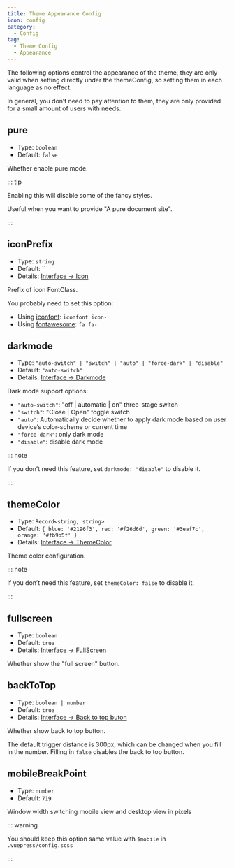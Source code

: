 ```yaml
---
title: Theme Appearance Config
icon: config
category:
  - Config
tag:
  - Theme Config
  - Appearance
---
```


The following options control the appearance of the theme, they are only valid when setting directly under the themeConfig, so setting them in each language as no effect.

In general, you don’t need to pay attention to them, they are only provided for a small amount of users with needs.

## pure <Badge text="Root only" type="warning" />

- Type: `boolean`
- Default: `false`

Whether enable pure mode.

::: tip

Enabling this will disable some of the fancy styles.

Useful when you want to provide "A pure document site".

:::

## iconPrefix <Badge text="Root only" type="warning" />

- Type: `string`
- Default: ``
- Details: [Interface → Icon](../../guide/interface/icon.md)

Prefix of icon FontClass.

You probably need to set this option:

- Using [iconfont](../../guide/interface/icon.md#iconfont): `iconfont icon-`
- Using [fontawesome](../../guide/interface/icon.md#fontawesome): `fa fa-`

## darkmode <Badge text="Enabled by default" /> <Badge text="Root only" type="warning" />

- Type: `"auto-switch" | "switch" | "auto" | "force-dark" | "disable"`
- Default: `"auto-switch"`
- Details: [Interface → Darkmode](../../guide/interface/darkmode.md)

Dark mode support options:

- `"auto-switch"`: "off | automatic | on" three-stage switch
- `"switch"`: "Close | Open" toggle switch
- `"auto"`: Automatically decide whether to apply dark mode based on user device’s color-scheme or current time
- `"force-dark"`: only dark mode
- `"disable"`: disable dark mode

::: note

If you don’t need this feature, set `darkmode: "disable"` to disable it.

:::

## themeColor <Badge text="Enabled by default" /> <Badge text="Root only" type="warning" />

- Type: `Record<string, string>`
- Default: `{ blue: '#2196f3', red: '#f26d6d', green: '#3eaf7c', orange: '#fb9b5f' }`
- Details: [Interface → ThemeColor](../../guide/interface/theme-color.md)

Theme color configuration.

::: note

If you don’t need this feature, set `themeColor: false` to disable it.

:::

## fullscreen <Badge text="Root only" type="warning" />

- Type: `boolean`
- Default: `true`
- Details: [Interface → FullScreen](../../guide/interface/others.md#fullscreen-button)

Whether show the "full screen" button.

## backToTop <Badge text="Root only" type="warning" />

- Type: `boolean | number`
- Default: `true`
- Details: [Interface → Back to top buton](../../guide/interface/others.md#back-to-top-button)

Whether show back to top button.

The default trigger distance is 300px, which can be changed when you fill in the number. Filling in `false` disables the back to top button.

## mobileBreakPoint <Badge text="Root only" type="warning" />

- Type: `number`
- Default: `719`

Window width switching mobile view and desktop view in pixels

::: warning

You should keep this option same value with `$mobile` in `.vuepress/config.scss`

:::
